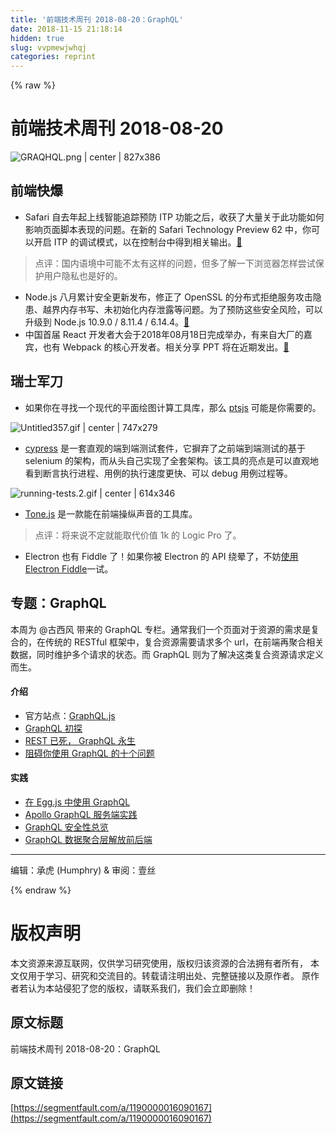 ```yaml
---
title: '前端技术周刊 2018-08-20：GraphQL' 
date: 2018-11-15 21:18:14
hidden: true
slug: vvpmewjwhqj
categories: reprint
---
```


{% raw %}
<h1>&#x524D;&#x7AEF;&#x6280;&#x672F;&#x5468;&#x520A; 2018-08-20</h1><p><span class="img-wrap"><img data-src="/img/remote/1460000016090170?w=2000&amp;h=933" src="https://static.alili.tech/img/remote/1460000016090170?w=2000&amp;h=933" alt="GRAQHQL.png | center | 827x386" title="GRAQHQL.png | center | 827x386"></span></p><h2>&#x524D;&#x7AEF;&#x5FEB;&#x7206;</h2><ul><li>Safari &#x81EA;&#x53BB;&#x5E74;&#x8D77;&#x4E0A;&#x7EBF;&#x667A;&#x80FD;&#x8FFD;&#x8E2A;&#x9884;&#x9632; ITP &#x529F;&#x80FD;&#x4E4B;&#x540E;&#xFF0C;&#x6536;&#x83B7;&#x4E86;&#x5927;&#x91CF;&#x5173;&#x4E8E;&#x6B64;&#x529F;&#x80FD;&#x5982;&#x4F55;&#x5F71;&#x54CD;&#x9875;&#x9762;&#x811A;&#x672C;&#x8868;&#x73B0;&#x7684;&#x95EE;&#x9898;&#x3002;&#x5728;&#x65B0;&#x7684; Safari Technology Preview 62 &#x4E2D;&#xFF0C;&#x4F60;&#x53EF;&#x4EE5;&#x5F00;&#x542F; ITP &#x7684;&#x8C03;&#x8BD5;&#x6A21;&#x5F0F;&#xFF0C;&#x4EE5;&#x5728;&#x63A7;&#x5236;&#x53F0;&#x4E2D;&#x5F97;&#x5230;&#x76F8;&#x5173;&#x8F93;&#x51FA;&#x3002;<a href="https://webkit.org/blog/8387/itp-debug-mode-in-safari-technology-preview-62/" rel="nofollow noreferrer">&#x1F517;</a></li></ul><blockquote>&#x70B9;&#x8BC4;&#xFF1A;&#x56FD;&#x5185;&#x8BED;&#x5883;&#x4E2D;&#x53EF;&#x80FD;&#x4E0D;&#x592A;&#x6709;&#x8FD9;&#x6837;&#x7684;&#x95EE;&#x9898;&#xFF0C;&#x4F46;&#x591A;&#x4E86;&#x89E3;&#x4E00;&#x4E0B;&#x6D4F;&#x89C8;&#x5668;&#x600E;&#x6837;&#x5C1D;&#x8BD5;&#x4FDD;&#x62A4;&#x7528;&#x6237;&#x9690;&#x79C1;&#x4E5F;&#x662F;&#x597D;&#x7684;&#x3002;</blockquote><ul><li>Node.js &#x516B;&#x6708;&#x7D2F;&#x8BA1;&#x5B89;&#x5168;&#x66F4;&#x65B0;&#x53D1;&#x5E03;&#xFF0C;&#x4FEE;&#x6B63;&#x4E86; OpenSSL &#x7684;&#x5206;&#x5E03;&#x5F0F;&#x62D2;&#x7EDD;&#x670D;&#x52A1;&#x653B;&#x51FB;&#x9690;&#x60A3;&#x3001;&#x8D8A;&#x754C;&#x5185;&#x5B58;&#x4E66;&#x5199;&#x3001;&#x672A;&#x521D;&#x59CB;&#x5316;&#x5185;&#x5B58;&#x6CC4;&#x9732;&#x7B49;&#x95EE;&#x9898;&#x3002;&#x4E3A;&#x4E86;&#x9884;&#x9632;&#x8FD9;&#x4E9B;&#x5B89;&#x5168;&#x98CE;&#x9669;&#xFF0C;&#x53EF;&#x4EE5;&#x5347;&#x7EA7;&#x5230; Node.js 10.9.0 / 8.11.4 / 6.14.4&#x3002;<a href="https://nodejs.org/en/blog/vulnerability/august-2018-security-releases/" rel="nofollow noreferrer">&#x1F517;</a></li><li>&#x4E2D;&#x56FD;&#x9996;&#x5C4A; React &#x5F00;&#x53D1;&#x8005;&#x5927;&#x4F1A;&#x4E8E;2018&#x5E74;08&#x6708;18&#x65E5;&#x5B8C;&#x6210;&#x4E3E;&#x529E;&#xFF0C;&#x6709;&#x6765;&#x81EA;&#x5927;&#x5382;&#x7684;&#x5609;&#x5BBE;&#xFF0C;&#x4E5F;&#x6709; Webpack &#x7684;&#x6838;&#x5FC3;&#x5F00;&#x53D1;&#x8005;&#x3002;&#x76F8;&#x5173;&#x5206;&#x4EAB; PPT &#x5C06;&#x5728;&#x8FD1;&#x671F;&#x53D1;&#x51FA;&#x3002;<a href="https://react.w3ctech.com/" rel="nofollow noreferrer">&#x1F517;</a></li></ul><h2>&#x745E;&#x58EB;&#x519B;&#x5200;</h2><ul><li>&#x5982;&#x679C;&#x4F60;&#x5728;&#x5BFB;&#x627E;&#x4E00;&#x4E2A;&#x73B0;&#x4EE3;&#x7684;&#x5E73;&#x9762;&#x7ED8;&#x56FE;&#x8BA1;&#x7B97;&#x5DE5;&#x5177;&#x5E93;&#xFF0C;&#x90A3;&#x4E48; <a href="https://ptsjs.org/" rel="nofollow noreferrer">ptsjs</a> &#x53EF;&#x80FD;&#x662F;&#x4F60;&#x9700;&#x8981;&#x7684;&#x3002;</li></ul><p><span class="img-wrap"><img data-src="/img/remote/1460000016090171" src="https://static.alili.tech/img/remote/1460000016090171" alt="Untitled357.gif | center | 747x279" title="Untitled357.gif | center | 747x279"></span></p><ul><li><a href="https://www.cypress.io/" rel="nofollow noreferrer">cypress</a> &#x662F;&#x4E00;&#x5957;&#x76F4;&#x89C2;&#x7684;&#x7AEF;&#x5230;&#x7AEF;&#x6D4B;&#x8BD5;&#x5957;&#x4EF6;&#xFF0C;&#x5B83;&#x6452;&#x5F03;&#x4E86;&#x4E4B;&#x524D;&#x7AEF;&#x5230;&#x7AEF;&#x6D4B;&#x8BD5;&#x7684;&#x57FA;&#x4E8E; selenium &#x7684;&#x67B6;&#x6784;&#xFF0C;&#x800C;&#x4ECE;&#x5934;&#x81EA;&#x5DF1;&#x5B9E;&#x73B0;&#x4E86;&#x5168;&#x5957;&#x67B6;&#x6784;&#x3002;&#x8BE5;&#x5DE5;&#x5177;&#x7684;&#x4EAE;&#x70B9;&#x662F;&#x53EF;&#x4EE5;&#x76F4;&#x89C2;&#x5730;&#x770B;&#x5230;&#x65AD;&#x8A00;&#x6267;&#x884C;&#x8FDB;&#x7A0B;&#x3001;&#x7528;&#x4F8B;&#x7684;&#x6267;&#x884C;&#x901F;&#x5EA6;&#x66F4;&#x5FEB;&#x3001;&#x53EF;&#x4EE5; debug &#x7528;&#x4F8B;&#x8FC7;&#x7A0B;&#x7B49;&#x3002;</li></ul><p><span class="img-wrap"><img data-src="/img/remote/1460000016090172" src="https://static.alili.tech/img/remote/1460000016090172" alt="running-tests.2.gif | center | 614x346" title="running-tests.2.gif | center | 614x346"></span></p><ul><li><a href="https://github.com/Tonejs/Tone.js" rel="nofollow noreferrer">Tone.js</a> &#x662F;&#x4E00;&#x6B3E;&#x80FD;&#x5728;&#x524D;&#x7AEF;&#x64CD;&#x7EB5;&#x58F0;&#x97F3;&#x7684;&#x5DE5;&#x5177;&#x5E93;&#x3002;</li></ul><blockquote>&#x70B9;&#x8BC4;&#xFF1A;&#x5C06;&#x6765;&#x8BF4;&#x4E0D;&#x5B9A;&#x5C31;&#x80FD;&#x53D6;&#x4EE3;&#x4EF7;&#x503C; 1k &#x7684; Logic Pro &#x4E86;&#x3002;</blockquote><ul><li>Electron &#x4E5F;&#x6709; Fiddle &#x4E86;&#xFF01;&#x5982;&#x679C;&#x4F60;&#x88AB; Electron &#x7684; API &#x7ED5;&#x6655;&#x4E86;&#xFF0C;&#x4E0D;&#x59A8;<a href="https://github.com/electron/fiddle" rel="nofollow noreferrer">&#x4F7F;&#x7528; Electron Fiddle</a>&#x4E00;&#x8BD5;&#x3002;</li></ul><h2>&#x4E13;&#x9898;&#xFF1A;GraphQL</h2><p>&#x672C;&#x5468;&#x4E3A; @&#x53E4;&#x897F;&#x98CE; &#x5E26;&#x6765;&#x7684; GraphQL &#x4E13;&#x680F;&#x3002;&#x901A;&#x5E38;&#x6211;&#x4EEC;&#x4E00;&#x4E2A;&#x9875;&#x9762;&#x5BF9;&#x4E8E;&#x8D44;&#x6E90;&#x7684;&#x9700;&#x6C42;&#x662F;&#x590D;&#x5408;&#x7684;&#xFF0C;&#x5728;&#x4F20;&#x7EDF;&#x7684; RESTful &#x6846;&#x67B6;&#x4E2D;&#xFF0C;&#x590D;&#x5408;&#x8D44;&#x6E90;&#x9700;&#x8981;&#x8BF7;&#x6C42;&#x591A;&#x4E2A; url&#xFF0C;&#x5728;&#x524D;&#x7AEF;&#x518D;&#x805A;&#x5408;&#x76F8;&#x5173;&#x6570;&#x636E;&#xFF0C;&#x540C;&#x65F6;&#x7EF4;&#x62A4;&#x591A;&#x4E2A;&#x8BF7;&#x6C42;&#x7684;&#x72B6;&#x6001;&#x3002;&#x800C; GraphQL &#x5219;&#x4E3A;&#x4E86;&#x89E3;&#x51B3;&#x8FD9;&#x7C7B;&#x590D;&#x5408;&#x8D44;&#x6E90;&#x8BF7;&#x6C42;&#x5B9A;&#x4E49;&#x800C;&#x751F;&#x3002;</p><h4>&#x4ECB;&#x7ECD;</h4><ul><li>&#x5B98;&#x65B9;&#x7AD9;&#x70B9;&#xFF1A;<a href="https://graphql.org/graphql-js/" rel="nofollow noreferrer">GraphQL.js</a></li><li><a href="https://juejin.im/post/59fbd88e51882576ea350c53" rel="nofollow noreferrer">GraphQL &#x521D;&#x63A2;</a></li><li><a href="https://medium.freecodecamp.org/rest-apis-are-rest-in-peace-apis-long-live-graphql-d412e559d8e4" rel="nofollow noreferrer">REST &#x5DF2;&#x6B7B;&#xFF0C; GraphQL &#x6C38;&#x751F;</a></li><li><a href="http://jerryzou.com/posts/10-questions-about-graphql/" rel="nofollow noreferrer">&#x963B;&#x788D;&#x4F60;&#x4F7F;&#x7528; GraphQL &#x7684;&#x5341;&#x4E2A;&#x95EE;&#x9898;</a></li></ul><h4>&#x5B9E;&#x8DF5;</h4><ul><li><a href="https://zhuanlan.zhihu.com/p/30604868" rel="nofollow noreferrer">&#x5728; Egg.js &#x4E2D;&#x4F7F;&#x7528; GraphQL</a></li><li><a href="https://zhuanlan.zhihu.com/p/34219480" rel="nofollow noreferrer">Apollo GraphQL &#x670D;&#x52A1;&#x7AEF;&#x5B9E;&#x8DF5;</a></li><li><a href="https://blog.doyensec.com/2018/05/17/graphql-security-overview.html" rel="nofollow noreferrer">GraphQL &#x5B89;&#x5168;&#x6027;&#x603B;&#x89C8;</a></li><li><a href="https://cnodejs.org/topic/5b3053665c8f1ea723a569ea" rel="nofollow noreferrer">GraphQL &#x6570;&#x636E;&#x805A;&#x5408;&#x5C42;&#x89E3;&#x653E;&#x524D;&#x540E;&#x7AEF;</a></li></ul><hr><p>&#x7F16;&#x8F91;&#xFF1A;&#x627F;&#x864E; (Humphry) &amp; &#x5BA1;&#x9605;&#xFF1A;&#x58F9;&#x4E1D;</p>
{% endraw %}

# 版权声明
本文资源来源互联网，仅供学习研究使用，版权归该资源的合法拥有者所有，
本文仅用于学习、研究和交流目的。转载请注明出处、完整链接以及原作者。
原作者若认为本站侵犯了您的版权，请联系我们，我们会立即删除！

## 原文标题
前端技术周刊 2018-08-20：GraphQL

## 原文链接
[https://segmentfault.com/a/1190000016090167](https://segmentfault.com/a/1190000016090167)

